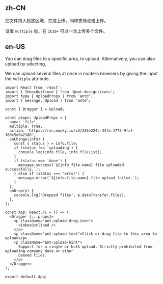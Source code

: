 ## zh-CN

把文件拖入指定区域，完成上传，同样支持点击上传。

设置 `multiple` 后，在 `IE10+` 可以一次上传多个文件。

## en-US

You can drag files to a specific area, to upload. Alternatively, you can also upload by selecting.

We can upload several files at once in modern browsers by giving the input the `multiple` attribute.
```tsx
import React from 'react';
import { InboxOutlined } from '@ant-design/icons';
import type { UploadProps } from 'antd';
import { message, Upload } from 'antd';

const { Dragger } = Upload;

const props: UploadProps = {
  name: 'file',
  multiple: true,
  action: 'https://run.mocky.io/v3/435e224c-44fb-4773-9faf-380c5e6a2188',
  onChange(info) {
    const { status } = info.file;
    if (status !== 'uploading') {
      console.log(info.file, info.fileList);
    }
    if (status === 'done') {
      message.success(`${info.file.name} file uploaded successfully.`);
    } else if (status === 'error') {
      message.error(`${info.file.name} file upload failed.`);
    }
  },
  onDrop(e) {
    console.log('Dropped files', e.dataTransfer.files);
  },
};

const App: React.FC = () => (
  <Dragger {...props}>
    <p className="ant-upload-drag-icon">
      <InboxOutlined />
    </p>
    <p className="ant-upload-text">Click or drag file to this area to upload</p>
    <p className="ant-upload-hint">
      Support for a single or bulk upload. Strictly prohibited from uploading company data or other
      banned files.
    </p>
  </Dragger>
);

export default App;
```
